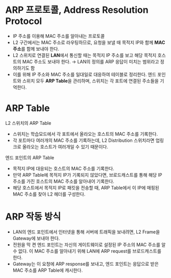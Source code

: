 # ARP 프로토콜, Address Resolution Protocol

- IP 주소를 이용해 MAC 주소를 알아내는 프로토콜
- L2 구간에서는 MAC 주소로 라우팅하므로, 요청을 보낼 때 목적지 IP와 함께 **MAC 주소**를 함께 보내야 한다.
- L2 스위치로 연결된 **LAN**에서 통신할 때는 목적지 IP 주소를 보고 해당 목적지 호스트의 MAC 주소도 보내야 한다. → LAN의 정의를 ARP 응답이 미치는 범위라고 정의하기도 함
- 이를 위해 IP 주소와 MAC 주소를 일대일로 대응하여 테이블로 정리한다. 엔드 포인트와 스위치 모두 **ARP Table**을 관리하며, 스위치는 각 포트에 연결된 주소들을 기억한다.

# ARP Table

L2 스위치의 ARP Table

- 스위치는 학습모드에서 각 포트에서 올라오는 호스트의 MAC 주소를 기록한다.
- 각 포트마다 여러개의 MAC 주소를 기록하는데, L2 Distribution 스위치라면 업링크로 올라오는 호스트가 여러개일 수 있기 때문이다.

엔드 포인트의 ARP Table

- 목적지 IP에 대응되는 호스트의 MAC 주소를 기록한다.
- 만약 ARP Table에 목적지 IP가 기록되지 않았다면, 브로드캐스트를 통해 해당 IP 주소를 가진 호스트의 MAC 주소를 알아내어 기록한다.
- 해당 호스트에서 목적지 IP로 패킷을 전송할 때, ARP Table에서 이 IP에 매핑된 MAC 주소를 찾아 L2 헤더를 구성한다.

# ARP 작동 방식

- LAN의 엔드 포인트에서 인터넷을 통해 서버에 트래픽을 보내려면, L2 Frame을 Gateway에 보내야 한다.
- 전원을 막 켠 엔드 포인트는 자신의 게이트웨이로 설정된 IP 주소의 MAC 주소를 알 수 없다. 이 MAC 주소를 알아내기 위해 LAN에 ARP request를 브로드캐스트를 한다.
- Gateway는 이 요청에 ARP response를 보내고, 엔드 포인트는 응답으로 받은 MAC 주소를 ARP Table에 캐시한다.